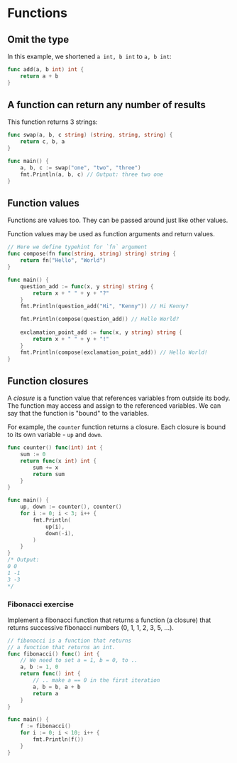 # Functions

## Omit the type

In this example, we shortened `a int, b int` to `a, b int`:

```go
func add(a, b int) int {
	return a + b
}
```

## A function can return any number of results

This function returns 3 strings:

```go
func swap(a, b, c string) (string, string, string) {
	return c, b, a
}

func main() {
	a, b, c := swap("one", "two", "three")
	fmt.Println(a, b, c) // Output: three two one
}
```

## Function values

Functions are values too. They can be passed around just like other values.

Function values may be used as function arguments and return values.

```go
// Here we define typehint for `fn` argument
func compose(fn func(string, string) string) string {
	return fn("Hello", "World")
}

func main() {
	question_add := func(x, y string) string {
		return x + " " + y + "?"
	}
	fmt.Println(question_add("Hi", "Kenny")) // Hi Kenny?

	fmt.Println(compose(question_add)) // Hello World?
	
	exclamation_point_add := func(x, y string) string {
		return x + " " + y + "!"
	}
	fmt.Println(compose(exclamation_point_add)) // Hello World!
}
```

## Function closures

A *closure* is a function value that references variables from outside its body. 
The function may access and assign to the referenced variables. We can say that the function is "bound" to the variables.

For example, the `counter` function returns a closure. Each closure is bound to its own variable - `up` and `down`.

```go
func counter() func(int) int {
	sum := 0
	return func(x int) int {
		sum += x
		return sum
	}
}

func main() {
	up, down := counter(), counter()
	for i := 0; i < 3; i++ {
		fmt.Println(
			up(i),
			down(-i),
		)
	}
}
/* Output:
0 0
1 -1
3 -3
*/
```

### Fibonacci exercise

Implement a fibonacci function that returns a function (a closure) that returns successive fibonacci numbers (0, 1, 1, 2, 3, 5, ...).

```go
// fibonacci is a function that returns
// a function that returns an int.
func fibonacci() func() int {
	// We need to set a = 1, b = 0, to ..
	a, b := 1, 0
	return func() int {
		// .. make a == 0 in the first iteration
		a, b = b, a + b
		return a
	}
}

func main() {
	f := fibonacci()
	for i := 0; i < 10; i++ {
		fmt.Println(f())
	}
}
```
